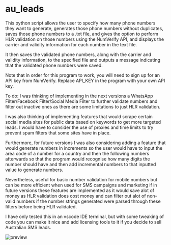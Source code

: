 # au_leads
 
This python script allows the user to specify how many phone numbers they want to generate, generates those phone numbers without duplicates, saves those phone numbers to a .txt file, and gives the option to perform HLR validation on those numbers using the NumVerify API, and displays the carrier and validity information for each number in the text file. 

It then saves the validated phone numbers, along with the carrier and validity information, to the specified file and outputs a message indicating that the validated phone numbers were saved.  

Note that in order for this program to work, you will need to sign up for an API key from NumVerify. Replace API_KEY in the program with your own API key.

To do:
I was thinking of implementing in the next versions a WhatsApp Filter/Facebook Filter/Social Media Filter to further validate numbers and filter out inactive ones as there are some limitations to just HLR validation. 

I was also thinking of implementing features that would scrape certain social media sites for public data based on keywords to get more targeted leads. I would have to consider the use of proxies and time limits to try prevent spam filters that some sites have in place.

Furthermore, for future versions I was also considering adding a feature that would generate numbers in increments so the user would have to input the area code of a number for a country and then the following numbers afterwards so that the program would recognise how many digits the number should have and then add incremental numbers to that inputted value to generate numbers.

Nevertheless, useful for basic number validation for mobile numbers but can be more efficient when used for SMS campaigns and marketing if in future versions these features are implemented as it would save alot of money as HLR validation does cost money and can filter out alot of non-valid numbers if the number strings generated were parsed through these filters before being HLR validated.

I have only tested this in an vscode IDE terminal, but with some tweaking of code you can make it nice and add licensing tools to it if you decide to sell Australian SMS leads.

![preview](https://user-images.githubusercontent.com/94292518/211355980-9234f173-b932-46a2-ba0b-eb3d08cca5aa.png)


